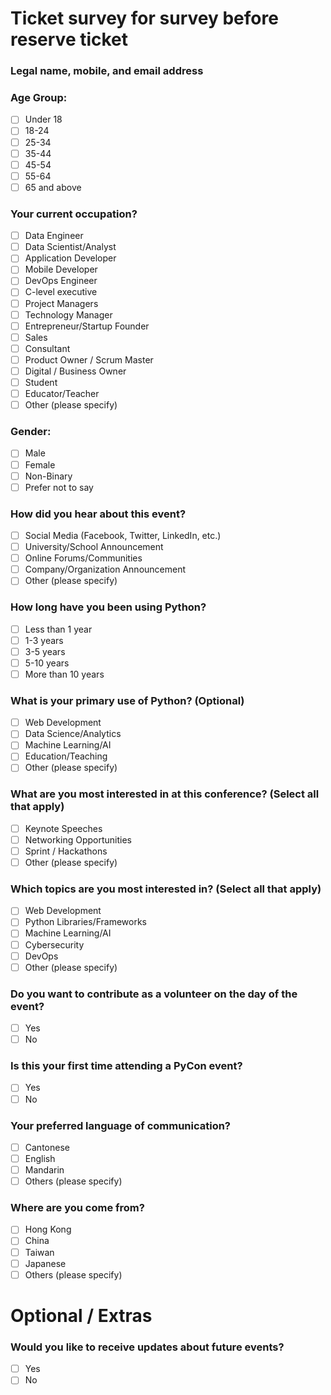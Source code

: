 # Ticket survey for survey before reserve ticket

### Legal name, mobile, and email address

### Age Group:
- [ ] Under 18
- [ ] 18-24
- [ ] 25-34
- [ ] 35-44
- [ ] 45-54
- [ ] 55-64
- [ ] 65 and above

### Your current occupation?
- [ ] Data Engineer
- [ ] Data Scientist/Analyst
- [ ] Application Developer
- [ ] Mobile Developer
- [ ] DevOps Engineer
- [ ] C-level executive
- [ ] Project Managers
- [ ] Technology Manager
- [ ] Entrepreneur/Startup Founder
- [ ] Sales
- [ ] Consultant
- [ ] Product Owner / Scrum Master
- [ ] Digital / Business Owner
- [ ] Student
- [ ] Educator/Teacher
- [ ] Other (please specify)

### Gender:
- [ ] Male
- [ ] Female
- [ ] Non-Binary
- [ ] Prefer not to say

### How did you hear about this event?
- [ ] Social Media (Facebook, Twitter, LinkedIn, etc.)
- [ ] University/School Announcement
- [ ] Online Forums/Communities
- [ ] Company/Organization Announcement
- [ ] Other (please specify)

### How long have you been using Python?
- [ ] Less than 1 year
- [ ] 1-3 years
- [ ] 3-5 years
- [ ] 5-10 years
- [ ] More than 10 years

### What is your primary use of Python? (Optional)
- [ ] Web Development
- [ ] Data Science/Analytics
- [ ] Machine Learning/AI
- [ ] Education/Teaching
- [ ] Other (please specify)

### What are you most interested in at this conference? (Select all that apply)
- [ ] Keynote Speeches
- [ ] Networking Opportunities
- [ ] Sprint / Hackathons
- [ ] Other (please specify)

### Which topics are you most interested in? (Select all that apply)
- [ ] Web Development
- [ ] Python Libraries/Frameworks
- [ ] Machine Learning/AI
- [ ] Cybersecurity
- [ ] DevOps
- [ ] Other (please specify)

### Do you want to contribute as a volunteer on the day of the event?
- [ ] Yes
- [ ] No

### Is this your first time attending a PyCon event?
- [ ] Yes
- [ ] No

### Your preferred language of communication?
- [ ] Cantonese
- [ ] English
- [ ] Mandarin
- [ ] Others (please specify)

### Where are you come from? 
- [ ] Hong Kong
- [ ] China
- [ ] Taiwan
- [ ] Japanese
- [ ] Others (please specify)

# Optional / Extras
### Would you like to receive updates about future events?
- [ ] Yes
- [ ] No

